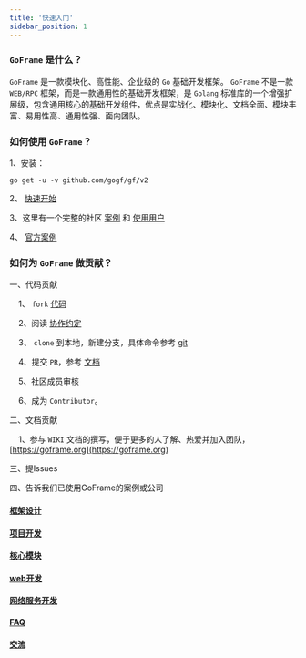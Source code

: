```yaml
---
title: '快速入门'
sidebar_position: 1
---
```


### `GoFrame` 是什么？

`GoFrame` 是一款模块化、高性能、企业级的 `Go` 基础开发框架。 `GoFrame` 不是一款 `WEB/RPC` 框架，而是一款通用性的基础开发框架，是 `Golang` 标准库的一个增强扩展级，包含通用核心的基础开发组件，优点是实战化、模块化、文档全面、模块丰富、易用性高、通用性强、面向团队。

### 如何使用 `GoFrame`？

1、安装：

```
go get -u -v github.com/gogf/gf/v2
```

2、 [快速开始](https://goframe.org/pages/viewpage.action?pageId=1114399)

3、这里有一个完整的社区 [案例](https://goframe.org/pages/viewpage.action?pageId=7274608) 和 [使用用户](https://goframe.org/pages/viewpage.action?pageId=1114119)

4、 [官方案例](https://goframe.org/pages/viewpage.action?pageId=3672270)

### 如何为 `GoFrame` 做贡献？

一、代码贡献

    1、 `fork` [代码](https://github.com/gogf/gf)

    2、阅读 [协作约定](https://goframe.org/pages/viewpage.action?pageId=3672963)

    3、 `clone` 到本地，新建分支，具体命令参考 [git](https://git-scm.com/book/zh/v2)

    4、提交 `PR`，参考 [文档](https://help.github.com/en/articles/creating-a-pull-request)

    5、社区成员审核

    6、成为 `Contributor`。

二、文档贡献

    1、参与 `WIKI` 文档的撰写，便于更多的人了解、热爱并加入团队， [https://goframe.org](https://goframe.org)

三、提Issues

四、告诉我们已使用GoFrame的案例或公司

#### [框架设计](https://goframe.org/pages/viewpage.action?pageId=3672399)

#### [项目开发](https://goframe.org/pages/viewpage.action?pageId=1115203)

#### [核心模块](https://goframe.org/pages/viewpage.action?pageId=1114411)

#### [web开发](https://goframe.org/pages/viewpage.action?pageId=1114405)

#### [网络服务开发](https://goframe.org/pages/viewpage.action?pageId=1114407)

#### [FAQ](https://goframe.org/pages/viewpage.action?pageId=7296348)

#### [交流](https://goframe.org/pages/viewpage.action?pageId=7296272)